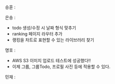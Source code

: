 승훈 :

은송 :  
- todo 생성/수정 시 날짜 형식 맞추기
- ranking 페이지 라우터 추가
- 랭킹을 차트로 표현할 수 있는 라이브러리 찾기

명호 :  
- AWS S3 이미지 업로드 테스트에 성공했다!!
- 이제 그룹, 그룹Todo, 프로필 사진 등에 적용할 수 있다.

민재 :
